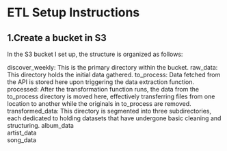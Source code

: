 # ETL Setup Instructions

## 1.Create a bucket in S3

In the S3 bucket I set up, the structure is organized as follows:

discover_weekly: This is the primary directory within the bucket.
raw_data: This directory holds the initial data gathered.
to_process: Data fetched from the API is stored here upon triggering the data extraction function.
processed: After the transformation function runs, the data from the to_process directory is moved here, effectively transferring files from one location to another while the originals in to_process are removed.
transformed_data: This directory is segmented into three subdirectories, each dedicated to holding datasets that have undergone basic cleaning and structuring.
album_data
</br>
artist_data
</br>
song_data
</br>
